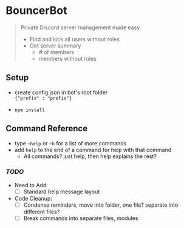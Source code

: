 # BouncerBot
> Private Discord server management made easy.
> - Find and kick all users without roles
> - Get server summary
>   - \# of members
>   - members without roles

## Setup
- create config.json in bot's root folder  
    `{"prefix" : "prefix"}`

- `npm install`

## Command Reference
- type `~help` or `~h` for a list of more commands
- add `help` to the end of a command for help with that command
    - All commands? just help, then help explains the rest?

### _TODO_
- Need to Add:
    - [ ] Standard help message layout
- Code Cleanup:
    - [ ] Condense reminders, move into folder, one file? separate into different files?
    - [ ] Break commands into separate files, modules
